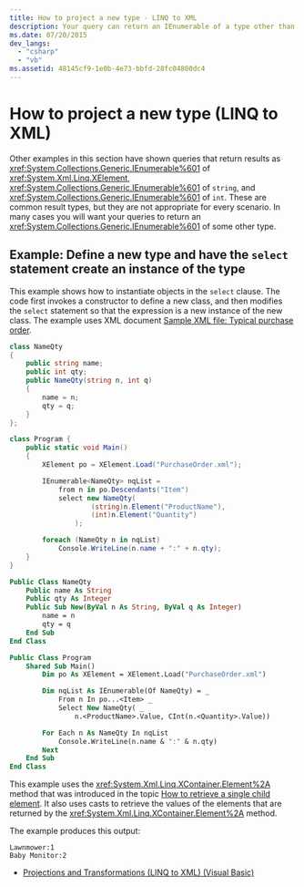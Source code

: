 ```yaml
---
title: How to project a new type - LINQ to XML
description: Your query can return an IEnumerable of a type other than the common ones. This article shows how in an example.
ms.date: 07/20/2015
dev_langs:
  - "csharp"
  - "vb"
ms.assetid: 48145cf9-1e0b-4e73-bbfd-28fc04800dc4
---
```


# How to project a new type (LINQ to XML)

Other examples in this section have shown queries that return results as <xref:System.Collections.Generic.IEnumerable%601> of <xref:System.Xml.Linq.XElement>, <xref:System.Collections.Generic.IEnumerable%601> of `string`, and <xref:System.Collections.Generic.IEnumerable%601> of `int`. These are common result types, but they are not appropriate for every scenario. In many cases you will want your queries to return an <xref:System.Collections.Generic.IEnumerable%601> of some other type.

## Example: Define a new type and have the `select` statement create an instance of the type

This example shows how to instantiate objects in the `select` clause. The code first invokes a constructor to define a new class, and then modifies the `select` statement so that the expression is a new instance of the new class. The example uses XML document [Sample XML file: Typical purchase order](sample-xml-file-typical-purchase-order.md).

```csharp
class NameQty
{
    public string name;
    public int qty;
    public NameQty(string n, int q)
    {
        name = n;
        qty = q;
    }
};

class Program {
    public static void Main()
    {
        XElement po = XElement.Load("PurchaseOrder.xml");

        IEnumerable<NameQty> nqList =
            from n in po.Descendants("Item")
            select new NameQty(
                    (string)n.Element("ProductName"),
                    (int)n.Element("Quantity")
                );

        foreach (NameQty n in nqList)
            Console.WriteLine(n.name + ":" + n.qty);
    }
}
```

```vb
Public Class NameQty
    Public name As String
    Public qty As Integer
    Public Sub New(ByVal n As String, ByVal q As Integer)
        name = n
        qty = q
    End Sub
End Class

Public Class Program
    Shared Sub Main()
        Dim po As XElement = XElement.Load("PurchaseOrder.xml")

        Dim nqList As IEnumerable(Of NameQty) = _
            From n In po...<Item> _
            Select New NameQty( _
                n.<ProductName>.Value, CInt(n.<Quantity>.Value))

        For Each n As NameQty In nqList
            Console.WriteLine(n.name & ":" & n.qty)
        Next
    End Sub
End Class
```

This example uses the <xref:System.Xml.Linq.XContainer.Element%2A> method that was introduced in the topic [How to retrieve a single child element](retrieve-single-child-element.md). It also uses casts to retrieve the values of the elements that are returned by the <xref:System.Xml.Linq.XContainer.Element%2A> method.

The example produces this output:

```output
Lawnmower:1
Baby Monitor:2
```

- [Projections and Transformations (LINQ to XML) (Visual Basic)](../../visual-basic/programming-guide/concepts/linq/projections-and-transformations-linq-to-xml.md)
